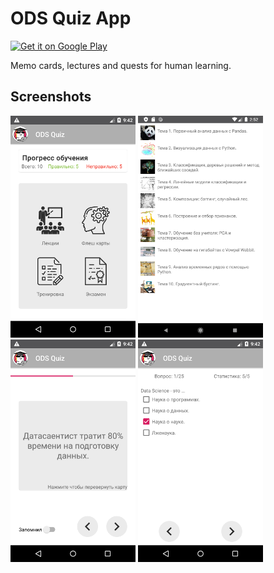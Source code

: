 # ODS Quiz App  
<a href='https://play.google.com/store/apps/details?id=ru.balezz.odscards'><img alt='Get it on Google Play' height=100 src='https://play.google.com/intl/en_us/badges/images/generic/en_badge_web_generic.png'/></a>
  
Memo cards, lectures and quests for human learning.  
## Screenshots  

<img src="/docs/img/Screenshot_1582051339.png?raw=true" width="200"> <img src="/docs/img/Screenshot_1584532336.png?raw=true" width="200"> <img src="/docs/img/Screenshot_1582051358.png?raw=true" width="200"> <img src="/docs/img/Screenshot_1582051380.png?raw=true" width="200">